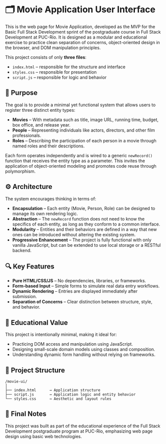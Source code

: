 # 🗂️ Movie Application User Interface

This is the web page for Movie Application, developed as the MVP for the Basic Full Stack Development sprint of the postgraduate course in Full Stack Development at PUC-Rio. It is designed as a modular and educational exercise to practice clean separation of concerns, object-oriented design in the browser, and DOM manipulation principles.


This project consists of only **three files**:  
- `index.html` – responsible for the structure and interface  
- `styles.css` – responsible for presentation  
- `script.js` – responsible for logic and behavior

## 🧩 Purpose

The goal is to provide a minimal yet functional system that allows users to register three distinct entity types:

- **Movies** – With metadata such as title, image URL, running time, budget, box office, and release year.  
- **People** – Representing individuals like actors, directors, and other film professionals.  
- **Roles** – Describing the participation of each person in a movie through named roles and their descriptions.

Each form operates independently and is wired to a generic `newRecord()` function that receives the entity type as a parameter. This invites the application of object-oriented modeling and promotes code reuse through polymorphism.

## ⚙️ Architecture

The system encourages thinking in terms of:

- **Encapsulation** – Each entity (Movie, Person, Role) can be designed to manage its own rendering logic.
- **Abstraction** – The `newRecord` function does not need to know the specifics of each entity, as long as they conform to a common interface.
- **Modularity** – Entities and their behaviors are defined in a way that new ones can be introduced without altering the existing system.
- **Progressive Enhancement** – The project is fully functional with only vanilla JavaScript, but can be extended to use local storage or a RESTful backend.

## 🔍 Key Features

- **Pure HTML/CSS/JS** – No dependencies, libraries, or frameworks.
- **Form-based Input** – Simple forms to simulate real data entry workflows.
- **Dynamic Rendering** – Entries are displayed immediately after submission.
- **Separation of Concerns** – Clear distinction between structure, style, and behavior.

## 🧠 Educational Value

This project is intentionally minimal, making it ideal for:

- Practicing DOM access and manipulation using JavaScript.
- Designing small-scale domain models using classes and composition.
- Understanding dynamic form handling without relying on frameworks.

## 📂 Project Structure

```
/movie-ui/
│
├── index.html      → Application structure
├── script.js       → Application logic and entity behavior
└── styles.css      → Aesthetic and layout rules
```

## 📝 Final Notes

This project was built as part of the educational experience of the Full Stack Development postgraduate program at PUC-Rio, emphasizing web page design using basic web technologies.